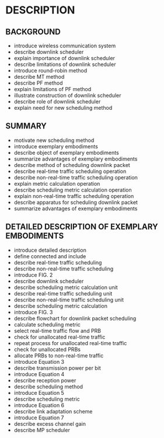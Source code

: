 # DESCRIPTION

## BACKGROUND

- introduce wireless communication system
- describe downlink scheduler
- explain importance of downlink scheduler
- describe limitations of downlink scheduler
- introduce round-robin method
- describe MT method
- describe PF method
- explain limitations of PF method
- illustrate construction of downlink scheduler
- describe role of downlink scheduler
- explain need for new scheduling method

## SUMMARY

- motivate new scheduling method
- introduce exemplary embodiments
- describe object of exemplary embodiments
- summarize advantages of exemplary embodiments
- describe method of scheduling downlink packet
- describe real-time traffic scheduling operation
- describe non-real-time traffic scheduling operation
- explain metric calculation operation
- describe scheduling metric calculation operation
- explain non-real-time traffic scheduling operation
- describe apparatus for scheduling downlink packet
- summarize advantages of exemplary embodiments

## DETAILED DESCRIPTION OF EXEMPLARY EMBODIMENTS

- introduce detailed description
- define connected and include
- describe real-time traffic scheduling
- describe non-real-time traffic scheduling
- introduce FIG. 2
- describe downlink scheduler
- describe scheduling metric calculation unit
- describe real-time traffic scheduling unit
- describe non-real-time traffic scheduling unit
- describe scheduling metric calculation
- introduce FIG. 3
- describe flowchart for downlink packet scheduling
- calculate scheduling metric
- select real-time traffic flow and PRB
- check for unallocated real-time traffic
- repeat process for unallocated real-time traffic
- check for unallocated PRBs
- allocate PRBs to non-real-time traffic
- introduce Equation 3
- describe transmission power per bit
- introduce Equation 4
- describe reception power
- describe scheduling method
- introduce Equation 5
- describe scheduling metric
- introduce Equation 6
- describe link adaptation scheme
- introduce Equation 7
- describe excess channel gain
- describe MP scheduler

